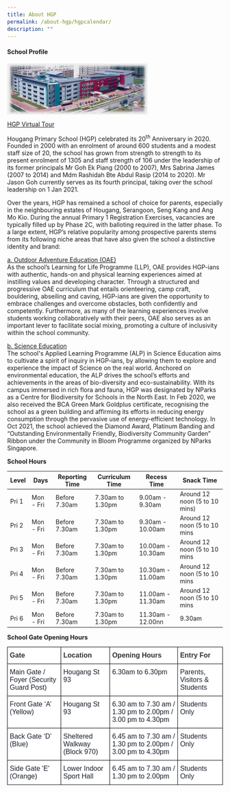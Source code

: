 ```yaml
---
title: About HGP
permalink: /about-hgp/hgpcalendar/
description: ""
---
```

<h4><strong>School Profile</strong></h4>
<img style="width: 65%;" src="/images/abou.jpg" align="left"><br><br><br><br><br><br><br>

[HGP Virtual Tour](https://tubear.co/3d-model/hougang-primary-school/fullscreen/)

<p>Hougang Primary School (HGP) celebrated its 20<sup>th</sup>&nbsp;Anniversary in 2020. Founded in 2000 with an enrolment of around 600 students and a modest staff size of 20, the school has grown from strength to strength to its present enrolment of 1305 and staff strength of 106 under the leadership of its former principals Mr Goh Ek Piang (2000 to 2007), Mrs Sabrina James (2007 to 2014) and Mdm Rashidah Bte Abdul Rasip (2014 to 2020). Mr Jason Goh currently serves as its fourth principal, taking over the school leadership on 1 Jan 2021.</p>
<p>Over the years, HGP has remained a school of choice for parents, especially in the neighbouring estates of Hougang, Serangoon, Seng Kang and Ang Mo Kio. During the annual Primary 1 Registration Exercises, vacancies are typically filled up by Phase 2C, with balloting required in the latter phase. To a large extent, HGP’s relative popularity among prospective parents stems from its following niche areas that have also given the school a distinctive identity and brand:</p>
<p><u>a. Outdoor Adventure Education (OAE)<br></u>As the school’s Learning for Life Programme (LLP), OAE provides HGP-ians with authentic, hands-on and physical learning experiences aimed at instilling values and developing character. Through a structured and progressive OAE curriculum that entails orienteering, camp craft, bouldering, abseiling and caving, HGP-ians are given the opportunity to embrace challenges and overcome obstacles, both confidently and competently. Furthermore, as many of the learning experiences involve students working collaboratively with their peers, OAE also serves as an important lever to facilitate social mixing, promoting a culture of inclusivity within the school community.</p>
<p><u>b. Science Education<br></u>The school's Applied Learning Programme (ALP) in Science Education aims to cultivate a spirit of inquiry in HGP-ians, by allowing them to explore and experience the impact of Science on the real world. Anchored on environmental education, the ALP drives the school’s efforts and achievements in the areas of bio-diversity and eco-sustainability. With its campus immersed in rich flora and fauna, HGP was designated by NParks as a Centre for Biodiversity for Schools in the North East. In Feb 2020, we also received the BCA Green Mark Goldplus certificate, recognising the school as a green building and affirming its efforts in reducing energy consumption through the pervasive use of energy-efficient technology. In Oct 2021, the school achieved the Diamond Award, Platinum Banding and “Outstanding Environmentally Friendly, Biodiversity Community Garden” Ribbon under the Community in Bloom Programme organized by NParks Singapore.</p>
<p><strong>School Hours</strong></p>

| Level | Days | Reporting Time | Curriculum Time | Recess Time | Snack Time | 
| -------- | -------- | -------- | -------- | -------- | -------- |
| Pri 1    | Mon - Fri     | Before 7.30am     | 7.30am to 1.30pm     | 9.00am - 9.30am     | Around 12 noon (5 to 10 mins)     |
| Pri 2    | Mon - Fri     | Before 7.30am     | 7.30am to 1.30pm     | 9.30am - 10.00am     | Around 12 noon (5 to 10 mins     |
| Pri 3    | Mon - Fri     | Before 7.30am     | 7.30am to 1.30pm     | 10.00am - 10.30am     | Around 12 noon (5 to 10 mins     |
| Pri 4    | Mon - Fri     | Before 7.30am     | 7.30am to 1.30pm     | 10.30am - 11.00am     | Around 12 noon (5 to 10 mins     |
| Pri 5    | Mon - Fri     | Before 7.30am     | 7.30am to 1.30pm     | 11.00am - 11.30am     | Around 12 noon (5 to 10 mins     |
| Pri 6    | Mon - Fri     | Before 7.30am     | 7.30am to 1.30pm     | 11.30am - 12.00nn     | 9.30am     |


<p><strong>School Gate Opening Hours</strong></p>

<style type="text/css">
.tg  {border-collapse:collapse;border-spacing:0;}
.tg td{border-color:black;border-style:solid;border-width:1px;font-family:Arial, sans-serif;font-size:14px;
  overflow:hidden;padding:10px 5px;word-break:normal;}
.tg th{border-color:black;border-style:solid;border-width:1px;font-family:Arial, sans-serif;font-size:14px;
  font-weight:normal;overflow:hidden;padding:10px 5px;word-break:normal;}
.tg .tg-5tx6{background-color:#FFF;color:#323232;font-family:Arial, Helvetica, sans-serif !important;font-size:16px;
  font-weight:bold;text-align:left;vertical-align:top}
.tg .tg-4xsb{background-color:#FFF;color:#1A202C;font-family:Arial, Helvetica, sans-serif !important;font-size:16px;text-align:left;
  vertical-align:top}
</style>
<table class="tg">
<thead>
  <tr>
    <th class="tg-5tx6"><span style="color:#323232">Gate</span></th>
    <th class="tg-5tx6"><span style="color:#323232">Location</span></th>
    <th class="tg-5tx6"><span style="color:#323232">Opening Hours</span></th>
    <th class="tg-5tx6"><span style="color:#323232">Entry For</span></th>
  </tr>
</thead>
<tbody>
  <tr>
    <td class="tg-4xsb">Main Gate / Foyer (Security Guard Post)</td>
    <td class="tg-4xsb">Hougang St 93</td>
    <td class="tg-4xsb">6.30am to 6.30pm</td>
    <td class="tg-4xsb">Parents, Visitors &amp; Students</td>
  </tr>
  <tr>
    <td class="tg-4xsb">Front Gate ‘A’ (Yellow)</td>
    <td class="tg-4xsb">Hougang St 93</td>
    <td class="tg-4xsb">6.30 am to 7.30 am / 1.30 pm to 2.00pm / 3.00 pm to 4.30pm</td>
    <td class="tg-4xsb">Students Only</td>
  </tr>
  <tr>
    <td class="tg-4xsb">Back Gate ‘D’ (Blue)</td>
    <td class="tg-4xsb">Sheltered Walkway (Block 970)</td>
    <td class="tg-4xsb">6.45 am to 7.30 am / 1.30 pm to 2.00pm / 3.00 pm to 4.30pm</td>
    <td class="tg-4xsb">Students Only</td>
  </tr>
  <tr>
    <td class="tg-4xsb">Side Gate 'E' (Orange)</td>
    <td class="tg-4xsb">Lower Indoor Sport Hall</td>
    <td class="tg-4xsb">6.45 am to 7.30 am / 1.30 pm to 2.00pm</td>
    <td class="tg-4xsb">Students Only</td>
  </tr>
</tbody>
</table>